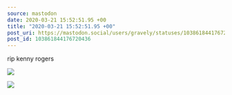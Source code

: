 ```yaml
---
source: mastodon
date: 2020-03-21 15:52:51.95 +00
title: "2020-03-21 15:52:51.95 +00"
post_uri: https://mastodon.social/users/gravely/statuses/103861844176720436
post_id: 103861844176720436
---
```

rip kenny rogers


![](/images/26546816.jpg)

![](/images/26546817.jpg)


